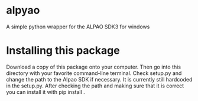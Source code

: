 # alpyao
A simple python wrapper for the ALPAO SDK3 for windows

# Installing this package
Download a copy of this package onto your computer. Then go into this directory with your favorite command-line terminal.
Check setup.py and change the path to the Alpao SDK if necessary. It is currently still hardcoded in the setup.py.
After checking the path and making sure that it is correct you can install it with pip install . 
